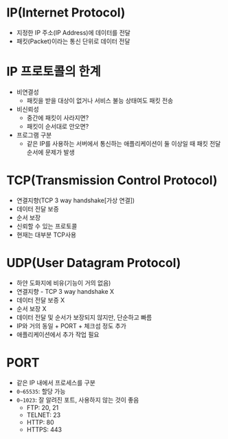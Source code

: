 # IP(Internet Protocol)

- 지정한 IP 주소(IP Address)에 데이터를 전달
- 패킷(Packet)이라는 통신 단위로 데이터 전달

# IP 프로토콜의 한계

- 비연결성
  - 패킷을 받을 대상이 없거나 서비스 불능 상태여도 패킷 전송
- 비신뢰성
  - 중간에 패킷이 사라지면?
  - 패킷이 순서대로 안오면?
- 프로그램 구분
  - 같은 IP를 사용하는 서버에서 통신하는 애플리케이션이 둘 이상일 때 패킷 전달 순서에 문제가 발생

# TCP(Transmission Control Protocol)

- 연결지향(TCP 3 way handshake[가상 연결])
- 데이터 전달 보증
- 순서 보장
- 신뢰할 수 있는 프로토콜
- 현재는 대부분 TCP사용

# UDP(User Datagram Protocol)

- 하얀 도화지에 비유(기능이 거의 없음)
- 연결지향 - TCP 3 way handshake X
- 데이터 전달 보증 X
- 순서 보장 X
- 데이터 전달 및 순서가 보장되지 않지만, 단순하고 빠름
- IP와 거의 동일 + PORT + 체크섬 정도 추가
- 애플리케이션에서 추가 작업 필요

# PORT

- 같은 IP 내에서 프로세스를 구분
- `0~65535`: 할당 가능
- `0~1023`: 잘 알려진 포트, 사용하지 않는 것이 좋음
  - FTP: 20, 21
  - TELNET: 23
  - HTTP: 80
  - HTTPS: 443

